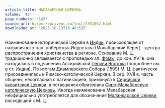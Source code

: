 ```yaml
---
article_title: МАЛАБАРСКАЯ ЦЕРКОВЬ
volume: '43'
page_numbers: '147'
source_url: https://pravenc.ru/text/2561692.html
downloaded_at: '2025-10-13T15:48:53Z'
---
```


Наименование исторической Церкви в [Индии](https://pravenc.ru/text/Индии.html), происходящее от названия юго-зап. побережья Индостана (Малабарский берег) - центра распространения христианства в регионе. Основание М. Ц. традиционно связывается с проповедью ап. [Фомы](https://pravenc.ru/text/Фома.html); до кон. XVI в. она находилась в подчинении Ассирийской [Церкви Востока](<https://pravenc.ru/text/Церковь Востока.html>) (подробнее см. в ст. [Индия](https://pravenc.ru/text/Индия.html)). По итогам [Диамперского Собора](<https://pravenc.ru/text/Диамперского Собора.html>) (1599) М. Ц. фактически присоединилась к Римско-католической Церкви. В сер. XVII в. часть общины, несогласная с латинизацией, примкнула к [Сирийской яковитской Церкви](<https://pravenc.ru/text/Сирийская яковитская Церквь.html>), а оставшаяся образовала [Сиро-Малабарскую католическую Церковь](<https://pravenc.ru/text/Сиро-Малабарскую католическую Церковь.html>). Иногда наименование Малабарская неофициально употребляется для обозначения [Маланкарской Церкви](<https://pravenc.ru/text/Маланкарская Церковь.html>), восходящей к М. Ц.
